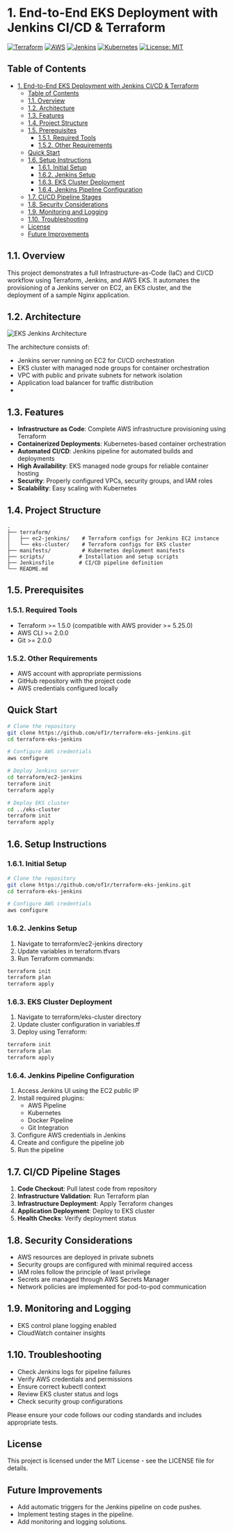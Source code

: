 # 1. End-to-End EKS Deployment with Jenkins CI/CD & Terraform

[![Terraform](https://img.shields.io/badge/terraform-%235835CC.svg?style=for-the-badge&logo=terraform&logoColor=white)](https://www.terraform.io/)
[![AWS](https://img.shields.io/badge/AWS-%23FF9900.svg?style=for-the-badge&logo=amazon-aws&logoColor=white)](https://aws.amazon.com/)
[![Jenkins](https://img.shields.io/badge/jenkins-%232C5263.svg?style=for-the-badge&logo=jenkins&logoColor=white)](https://www.jenkins.io/)
[![Kubernetes](https://img.shields.io/badge/kubernetes-%23326ce5.svg?style=for-the-badge&logo=kubernetes&logoColor=white)](https://kubernetes.io/)
[![License: MIT](https://img.shields.io/badge/License-MIT-yellow.svg)](https://opensource.org/licenses/MIT)

## Table of Contents
- [1. End-to-End EKS Deployment with Jenkins CI/CD \& Terraform](#1-end-to-end-eks-deployment-with-jenkins-cicd--terraform)
  - [Table of Contents](#table-of-contents)
  - [1.1. Overview](#11-overview)
  - [1.2. Architecture](#12-architecture)
  - [1.3. Features](#13-features)
  - [1.4. Project Structure](#14-project-structure)
  - [1.5. Prerequisites](#15-prerequisites)
    - [1.5.1. Required Tools](#151-required-tools)
    - [1.5.2. Other Requirements](#152-other-requirements)
  - [Quick Start](#quick-start)
  - [1.6. Setup Instructions](#16-setup-instructions)
    - [1.6.1. Initial Setup](#161-initial-setup)
    - [1.6.2. Jenkins Setup](#162-jenkins-setup)
    - [1.6.3. EKS Cluster Deployment](#163-eks-cluster-deployment)
    - [1.6.4. Jenkins Pipeline Configuration](#164-jenkins-pipeline-configuration)
  - [1.7. CI/CD Pipeline Stages](#17-cicd-pipeline-stages)
  - [1.8. Security Considerations](#18-security-considerations)
  - [1.9. Monitoring and Logging](#19-monitoring-and-logging)
  - [1.10. Troubleshooting](#110-troubleshooting)
  - [License](#license)
  - [Future Improvements](#future-improvements)

## 1.1. Overview
This project demonstrates a full Infrastructure-as-Code (IaC) and CI/CD workflow using Terraform, Jenkins, and AWS EKS. It automates the provisioning of a Jenkins server on EC2, an EKS cluster, and the deployment of a sample Nginx application.

## 1.2. Architecture

![EKS Jenkins Architecture](./assets/architecture.png)

The architecture consists of:
- Jenkins server running on EC2 for CI/CD orchestration
- EKS cluster with managed node groups for container orchestration
- VPC with public and private subnets for network isolation
- Application load balancer for traffic distribution
- 
## 1.3. Features
- **Infrastructure as Code**: Complete AWS infrastructure provisioning using Terraform
- **Containerized Deployments**: Kubernetes-based container orchestration
- **Automated CI/CD**: Jenkins pipeline for automated builds and deployments
- **High Availability**: EKS managed node groups for reliable container hosting
- **Security**: Properly configured VPCs, security groups, and IAM roles
- **Scalability**: Easy scaling with Kubernetes

## 1.4. Project Structure
```
.
├── terraform/
│   ├── ec2-jenkins/    # Terraform configs for Jenkins EC2 instance
│   └── eks-cluster/    # Terraform configs for EKS cluster
├── manifests/          # Kubernetes deployment manifests
├── scripts/           # Installation and setup scripts
├── Jenkinsfile        # CI/CD pipeline definition
└── README.md
```

## 1.5. Prerequisites

### 1.5.1. Required Tools
- Terraform >= 1.5.0 (compatible with AWS provider >= 5.25.0)
- AWS CLI >= 2.0.0
- Git >= 2.0.0

### 1.5.2. Other Requirements
- AWS account with appropriate permissions
- GitHub repository with the project code
- AWS credentials configured locally

## Quick Start
```bash
# Clone the repository
git clone https://github.com/of1r/terraform-eks-jenkins.git
cd terraform-eks-jenkins

# Configure AWS credentials
aws configure

# Deploy Jenkins server
cd terraform/ec2-jenkins
terraform init
terraform apply

# Deploy EKS cluster
cd ../eks-cluster
terraform init
terraform apply
```

## 1.6. Setup Instructions

### 1.6.1. Initial Setup
```bash
# Clone the repository
git clone https://github.com/of1r/terraform-eks-jenkins.git
cd terraform-eks-jenkins

# Configure AWS credentials
aws configure
```

### 1.6.2. Jenkins Setup
1. Navigate to terraform/ec2-jenkins directory
2. Update variables in terraform.tfvars
3. Run Terraform commands:
```bash
terraform init
terraform plan
terraform apply
```

### 1.6.3. EKS Cluster Deployment
1. Navigate to terraform/eks-cluster directory
2. Update cluster configuration in variables.tf
3. Deploy using Terraform:
```bash
terraform init
terraform plan
terraform apply
```

### 1.6.4. Jenkins Pipeline Configuration
1. Access Jenkins UI using the EC2 public IP
2. Install required plugins:
   - AWS Pipeline
   - Kubernetes
   - Docker Pipeline
   - Git Integration
3. Configure AWS credentials in Jenkins
4. Create and configure the pipeline job
5. Run the pipeline

## 1.7. CI/CD Pipeline Stages
1. **Code Checkout**: Pull latest code from repository
2. **Infrastructure Validation**: Run Terraform plan
3. **Infrastructure Deployment**: Apply Terraform changes
4. **Application Deployment**: Deploy to EKS cluster
5. **Health Checks**: Verify deployment status

## 1.8. Security Considerations
- AWS resources are deployed in private subnets
- Security groups are configured with minimal required access
- IAM roles follow the principle of least privilege
- Secrets are managed through AWS Secrets Manager
- Network policies are implemented for pod-to-pod communication

## 1.9. Monitoring and Logging
- EKS control plane logging enabled
- CloudWatch container insights

## 1.10. Troubleshooting
- Check Jenkins logs for pipeline failures
- Verify AWS credentials and permissions
- Ensure correct kubectl context
- Review EKS cluster status and logs
- Check security group configurations

Please ensure your code follows our coding standards and includes appropriate tests.

## License
This project is licensed under the MIT License - see the LICENSE file for details.

## Future Improvements
- Add automatic triggers for the Jenkins pipeline on code pushes.
- Implement testing stages in the pipeline.
- Add monitoring and logging solutions.